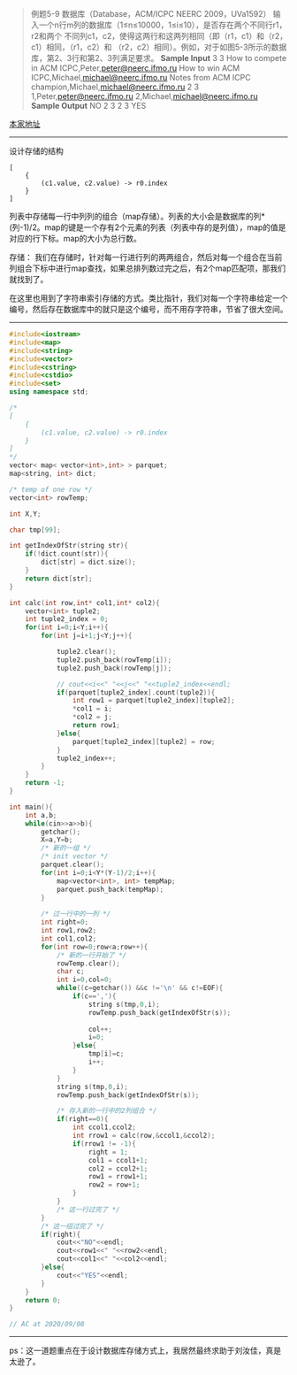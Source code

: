 >例题5-9 数据库（Database，ACM/ICPC NEERC 2009，UVa1592）
输入一个n行m列的数据库（1≤n≤10000，1≤i≤10），是否存在两个不同行r1，r2和两个
不同列c1，c2，使得这两行和这两列相同（即（r1，c1）和（r2，c1）相同，（r1，c2）和
（r2，c2）相同）。例如，对于如图5-3所示的数据库，第2、3行和第2、3列满足要求。
**Sample Input**
3 3
How to compete in ACM ICPC,Peter,peter@neerc.ifmo.ru
How to win ACM ICPC,Michael,michael@neerc.ifmo.ru
Notes from ACM ICPC champion,Michael,michael@neerc.ifmo.ru
2 3
1,Peter,peter@neerc.ifmo.ru
2,Michael,michael@neerc.ifmo.ru
**Sample Output**
NO
2 3
2 3
YES

[本家地址](https://onlinejudge.org/index.php?option=com_onlinejudge&Itemid=8&category=835&page=show_problem&problem=4467)

----
设计存储的结构
```
[
    {
        (c1.value, c2.value) -> r0.index
    }
]
```
列表中存储每一行中列列的组合（map存储）。列表的大小会是数据库的列*(列-1)/2。map的键是一个存有2个元素的列表（列表中存的是列值），map的值是对应的行下标。map的大小为总行数。

存储：
我们在存储时，针对每一行进行列的两两组合，然后对每一个组合在当前列组合下标中进行map查找，如果总排列数过完之后，有2个map匹配项，那我们就找到了。

在这里也用到了字符串索引存储的方式。类比指针，我们对每一个字符串给定一个编号，然后存在数据库中的就只是这个编号，而不用存字符串，节省了很大空间。

---
```cpp
#include<iostream>
#include<map>
#include<string>
#include<vector>
#include<cstring>
#include<cstdio>
#include<set>
using namespace std;

/* 
[
    {
        (c1.value, c2.value) -> r0.index
    }
]
*/
vector< map< vector<int>,int> > parquet;
map<string, int> dict;

/* temp of one row */
vector<int> rowTemp;

int X,Y;

char tmp[99];

int getIndexOfStr(string str){
    if(!dict.count(str)){
        dict[str] = dict.size();
    }
    return dict[str];    
}

int calc(int row,int* col1,int* col2){
    vector<int> tuple2;
    int tuple2_index = 0;
    for(int i=0;i<Y;i++){
        for(int j=i+1;j<Y;j++){

            tuple2.clear();
            tuple2.push_back(rowTemp[i]);
            tuple2.push_back(rowTemp[j]);

            // cout<<i<<" "<<j<<" "<<tuple2_index<<endl;
            if(parquet[tuple2_index].count(tuple2)){
                int row1 = parquet[tuple2_index][tuple2];
                *col1 = i;
                *col2 = j;
                return row1;
            }else{
                parquet[tuple2_index][tuple2] = row;
            }
            tuple2_index++;
        }
    }
    return -1;
}

int main(){
    int a,b;
    while(cin>>a>>b){
        getchar();
        X=a,Y=b;
        /* 新的一组 */
        /* init vector */
        parquet.clear();
        for(int i=0;i<Y*(Y-1)/2;i++){
            map<vector<int>, int> tempMap;
            parquet.push_back(tempMap);
        }
        
        /* 过一行中的一列 */
        int right=0;
        int row1,row2;
        int col1,col2;
        for(int row=0;row<a;row++){
            /* 新的一行开始了 */
            rowTemp.clear();
            char c;
            int i=0,col=0;
            while((c=getchar()) &&c !='\n' && c!=EOF){
                if(c==','){
                    string s(tmp,0,i);
                    rowTemp.push_back(getIndexOfStr(s));
                    
                    col++;
                    i=0;
                }else{
                    tmp[i]=c;
                    i++;
                }
            }
            string s(tmp,0,i);
            rowTemp.push_back(getIndexOfStr(s));

            /* 存入新的一行中的2列组合 */
            if(right==0){
                int ccol1,ccol2;
                int rrow1 = calc(row,&ccol1,&ccol2);
                if(rrow1 != -1){
                    right = 1;
                    col1 = ccol1+1;
                    col2 = ccol2+1;
                    row1 = rrow1+1;
                    row2 = row+1;
                }
            }
            /* 这一行过完了 */
        }
        /* 这一组过完了 */
        if(right){
            cout<<"NO"<<endl;
            cout<<row1<<" "<<row2<<endl;
            cout<<col1<<" "<<col2<<endl;
        }else{
            cout<<"YES"<<endl;
        }
    }
    return 0;
}

// AC at 2020/09/08
```

---
ps：这一道题重点在于设计数据库存储方式上，我居然最终求助于刘汝佳，真是太逊了。
